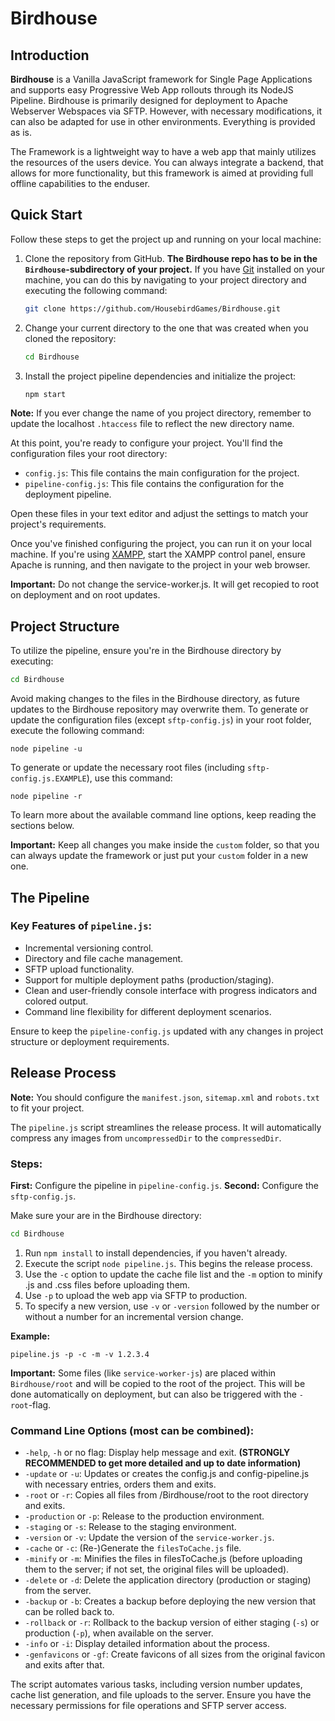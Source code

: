 # **Birdhouse**
## Introduction

**Birdhouse** is a Vanilla JavaScript framework for Single Page Applications and supports easy Progressive Web App rollouts through its NodeJS Pipeline. Birdhouse is primarily designed for deployment to Apache Webserver Webspaces via SFTP. However, with necessary modifications, it can also be adapted for use in other environments. Everything is provided as is.

The Framework is a lightweight way to have a web app that mainly utilizes the resources of the users device. You can always integrate a backend, that allows for more functionality, but this framework is aimed at providing full offline capabilities to the enduser.

## Quick Start

Follow these steps to get the project up and running on your local machine:

1. Clone the repository from GitHub. **The Birdhouse repo has to be in the `Birdhouse`-subdirectory of your project.** If you have [Git](https://git-scm.com/downloads) installed on your machine, you can do this by navigating to your project directory and executing the following command:

    ```bash
    git clone https://github.com/HousebirdGames/Birdhouse.git
    ```

2. Change your current directory to the one that was created when you cloned the repository:

    ```bash
    cd Birdhouse
    ```

3. Install the project pipeline dependencies and initialize the project:

    ```bash
    npm start
    ```

**Note:** If you ever change the name of you project directory, remember to update the localhost `.htaccess` file to reflect the new directory name.

At this point, you're ready to configure your project. You'll find the configuration files your root directory:

- `config.js`: This file contains the main configuration for the project.
- `pipeline-config.js`: This file contains the configuration for the deployment pipeline.

Open these files in your text editor and adjust the settings to match your project's requirements.

Once you've finished configuring the project, you can run it on your local machine. If you're using [XAMPP](https://www.apachefriends.org/index.html), start the XAMPP control panel, ensure Apache is running, and then navigate to the project in your web browser.

**Important:** Do not change the service-worker.js. It will get recopied to root on deployment and on root updates.

## Project Structure

To utilize the pipeline, ensure you're in the Birdhouse directory by executing:

```bash
cd Birdhouse
```

Avoid making changes to the files in the Birdhouse directory, as future updates to the Birdhouse repository may overwrite them. To generate or update the configuration files (except `sftp-config.js`) in your root folder, execute the following command:
```NODE
node pipeline -u
```

To generate or update the necessary root files (including `sftp-config.js.EXAMPLE`), use this command:
```NODE
node pipeline -r
```

To learn more about the available command line options, keep reading the sections below.

**Important:** Keep all changes you make inside the `custom` folder, so that you can always update the framework or just put your `custom` folder in a new one.

## The Pipeline

### Key Features of `pipeline.js`:

- Incremental versioning control.
- Directory and file cache management.
- SFTP upload functionality.
- Support for multiple deployment paths (production/staging).
- Clean and user-friendly console interface with progress indicators and colored output.
- Command line flexibility for different deployment scenarios.
  
Ensure to keep the `pipeline-config.js` updated with any changes in project structure or deployment requirements.

## Release Process

**Note:** You should configure the `manifest.json`, `sitemap.xml` and `robots.txt` to fit your project.

The `pipeline.js` script streamlines the release process. It will automatically compress any images from `uncompressedDir` to the `compressedDir`.

### Steps:

**First:** Configure the pipeline in `pipeline-config.js`.
**Second:** Configure the `sftp-config.js`.

Make sure your are in the Birdhouse directory:
```bash
cd Birdhouse
```

1. Run `npm install` to install dependencies, if you haven't already.
2. Execute the script `node pipeline.js`. This begins the release process.
3. Use the `-c` option to update the cache file list and the `-m` option to minify .js and .css files before uploading them.
4. Use `-p` to upload the web app via SFTP to production.
5. To specify a new version, use `-v` or `-version` followed by the number or without a number for an incremental version change.

**Example:**
```NODE
pipeline.js -p -c -m -v 1.2.3.4
```

**Important:** Some files (like `service-worker-js`) are placed within `Birdhouse/root` and will be copied to the root of the project. This will be done automatically on deployment, but can also be triggered with the `-root`-flag.

### Command Line Options (most can be combined):

- `-help`, `-h` or no flag: Display help message and exit. **(STRONGLY RECOMMENDED to get more detailed and up to date information)**
- `-update` or `-u`: Updates or creates the config.js and config-pipeline.js with necessary entries, orders them and exits.
- `-root` or `-r`: Copies all files from /Birdhouse/root to the root directory and exits.
- `-production` or `-p`: Release to the production environment.
- `-staging` or `-s`: Release to the staging environment.
- `-version` or `-v`: Update the version of the `service-worker.js`.
- `-cache` or `-c`: (Re-)Generate the `filesToCache.js` file.
- `-minify` or `-m`: Minifies the files in filesToCache.js (before uploading them to the server; if not set, the original files will be uploaded).
- `-delete` or `-d`: Delete the application directory (production or staging) from the server.
- `-backup` or `-b`: Creates a backup before deploying the new version that can be rolled back to.
- `-rollback` or `-r`: Rollback to the backup version of either staging (`-s`) or production (`-p`), when available on the server.
- `-info` or `-i`: Display detailed information about the process.
- `-genfavicons` or `-gf`: Create favicons of all sizes from the original favicon and exits after that.

The script automates various tasks, including version number updates, cache list generation, and file uploads to the server. Ensure you have the necessary permissions for file operations and SFTP server access.
